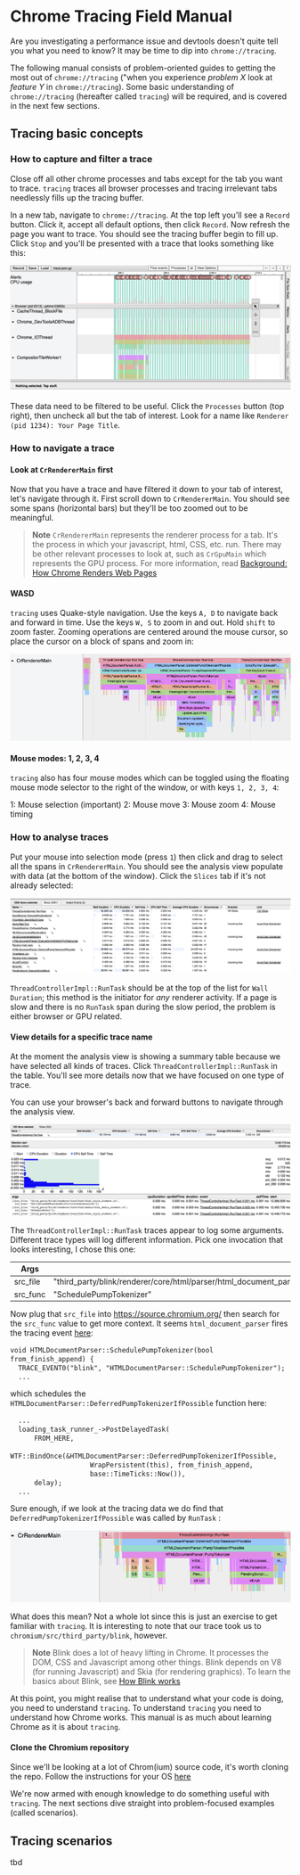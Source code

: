 # Chrome Tracing Field Manual

Are you investigating a performance issue and devtools doesn't quite tell you what you need to know? It may be time to dip into `chrome://tracing`.

The following manual consists of problem-oriented guides to getting the most out of `chrome://tracing` ("when you experience _problem X_ look at _feature Y_ in `chrome://tracing`). Some basic understanding of `chrome://tracing` (hereafter called `tracing`) will be required, and is covered in the next few sections.

## Tracing basic concepts

### How to capture and filter a trace

Close off all other chrome processes and tabs except for the tab you want to trace. `tracing` traces all browser processes and tracing irrelevant tabs needlessly fills up the tracing buffer.

In a new tab, navigate to `chrome://tracing`. At the top left you'll see a `Record` button. Click it, accept all default options, then click `Record`. Now refresh the page you want to trace. You should see the tracing buffer begin to fill up. Click `Stop` and you'll be presented with a trace that looks something like this:

![](Pasted%20image%2020230610171902.png)

These data need to be filtered to be useful. Click the `Processes` button (top right), then uncheck all but the tab of interest. Look for a name like `Renderer (pid 1234): Your Page Title`.

### How to navigate a trace
#### Look at `CrRendererMain` first
Now that you have a trace and have filtered it down to your tab of interest, let's navigate through it. First scroll down to `CrRendererMain`. You should see some spans (horizontal bars) but they'll be too zoomed out to be meaningful.

> **Note**
> `CrRendererMain` represents the renderer process for a tab. It's the process in which your javascript, html, CSS, etc. run. There may be other relevant processes to look at, such as `CrGpuMain` which represents the GPU process. For more information, read [Background: How Chrome Renders Web Pages](https://www.chromium.org/developers/how-tos/trace-event-profiling-tool/trace-event-reading/#background-how-chrome-renders-web-pages)

#### WASD
`tracing` uses Quake-style navigation. Use the keys `A, D` to navigate back and forward in time. Use the keys `W, S` to zoom in and out. Hold `shift` to zoom faster. Zooming operations are centered around the mouse cursor, so place the cursor on a block of spans and zoom in:

![](Pasted%20image%2020230610172952.png)

#### Mouse modes: 1, 2, 3, 4
`tracing` also has four mouse modes which can be toggled using the floating mouse mode selector to the right of the window, or with keys `1, 2, 3, 4`:

1: Mouse selection (important)
2: Mouse move
3: Mouse zoom
4: Mouse timing

### How to analyse traces
Put your mouse into selection mode (press `1`) then click and drag to select all the spans in `CrRendererMain`. You should see the analysis view populate with data (at the bottom of the window). Click the `Slices` tab if it's not already selected:

![](Pasted%20image%2020230610173841.png)

`ThreadControllerImpl::RunTask` should be at the top of the list for `Wall Duration`; this method is the initiator for _any_ renderer activity. If a page is slow and there is no `RunTask` span during the slow period, the problem is either browser or GPU related.

#### View details for a specific trace name
At the moment the analysis view is showing a summary table because we have selected all kinds of traces. Click `ThreadControllerImpl::RunTask` in the table. You'll see more details now that we have focused on one type of trace.

You can use your browser's back and forward buttons to navigate through the analysis view.

![](Pasted%20image%2020230610182457.png)

The `ThreadControllerImpl::RunTask` traces appear to log some arguments. Different trace types will log different information. Pick one invocation that looks interesting, I chose this one: 

| Args  | |
|---|---|
|src_file|"third_party/blink/renderer/core/html/parser/html_document_parser.cc"|
|src_func|"SchedulePumpTokenizer"|

Now plug that `src_file` into https://source.chromium.org/ then search for the `src_func` value to get more context. It seems `html_document_parser` fires the tracing event [here](https://source.chromium.org/chromium/chromium/src/+/main:third_party/blink/renderer/core/html/parser/html_document_parser.cc;l=783?q=third_party%2Fblink%2Frenderer%2Fcore%2Fhtml%2Fparser%2Fhtml_document_parser):

```
void HTMLDocumentParser::SchedulePumpTokenizer(bool from_finish_append) {
  TRACE_EVENT0("blink", "HTMLDocumentParser::SchedulePumpTokenizer");
  ...
```

which schedules the `HTMLDocumentParser::DeferredPumpTokenizerIfPossible` function here:

```
  ...
  loading_task_runner_->PostDelayedTask(
      FROM_HERE,
      WTF::BindOnce(&HTMLDocumentParser::DeferredPumpTokenizerIfPossible,
                    WrapPersistent(this), from_finish_append,
                    base::TimeTicks::Now()),
      delay);
  ...
```

Sure enough, if we look at the tracing data we do find that `DeferredPumpTokenizerIfPossible` was called by `RunTask` :

![](Pasted%20image%2020230610183938.png)

What does this mean? Not a whole lot since this is just an exercise to get familiar with `tracing`. It is interesting to note that our trace took us to `chromium/src/third_party/blink`, however.

> **Note**
> Blink does a lot of heavy lifting in Chrome. It processes the DOM, CSS and Javascript among other things. Blink depends on V8 (for running Javascript) and Skia (for rendering graphics). To learn the basics about Blink, see [How Blink works](https://docs.google.com/document/d/1aitSOucL0VHZa9Z2vbRJSyAIsAz24kX8LFByQ5xQnUg/edit)

At this point, you might realise that to understand what your code is doing, you need to understand `tracing`. To understand `tracing` you need to understand how Chrome works. This manual is as much about learning Chrome as it is about `tracing`.

#### Clone the Chromium repository
Since we'll be looking at a lot of Chrom(ium) source code, it's worth cloning the repo. Follow the instructions for your OS [here](https://source.chromium.org/chromium/chromium/src/+/main:docs/README.md)

We're now armed with enough knowledge to do something useful with `tracing`. The next sections dive straight into problem-focused examples (called scenarios).

## Tracing scenarios

tbd